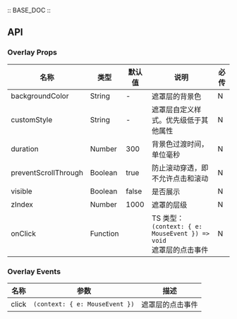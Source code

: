 :: BASE_DOC ::

## API
### Overlay Props

名称 | 类型 | 默认值 | 说明 | 必传
-- | -- | -- | -- | --
backgroundColor | String | - | 遮罩层的背景色	 | N
customStyle | String | - | 遮罩层自定义样式。优先级低于其他属性 | N
duration | Number | 300 | 背景色过渡时间，单位毫秒 | N
preventScrollThrough | Boolean | true | 防止滚动穿透，即不允许点击和滚动 | N
visible | Boolean | false | 是否展示 | N
zIndex | Number | 1000 | 遮罩的层级 | N
onClick | Function |  | TS 类型：`(context: { e: MouseEvent }) => void`<br/>遮罩层的点击事件 | N

### Overlay Events

名称 | 参数 | 描述
-- | -- | --
click | `(context: { e: MouseEvent })` | 遮罩层的点击事件
